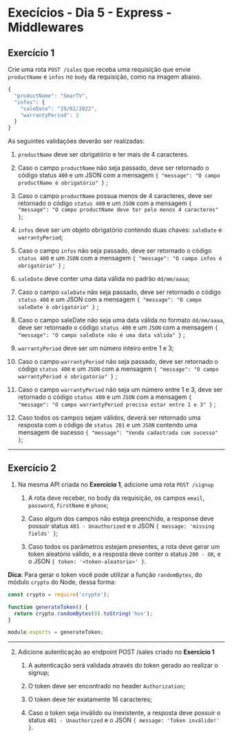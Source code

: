 # Execícios - Dia 5 - Express - Middlewares

## Exercício 1

Crie uma rota `POST /sales` que receba uma requisição que envie `productName` e `infos` no `body` da requisição, como na imagem abaixo.

```javascript
{
  "productName": "SmarTV",
  "infos": {
    "saleDate": "19/02/2022",
    "warrantyPeriod": 3
  }
}
```

As seguintes validações deverão ser realizadas:

  1. `productName` deve ser obrigatório e ter mais de 4 caracteres.

  2. Caso o campo `productName` não seja passado, deve ser retornado o código status `400` e um JSON com a mensagem `{ "message": "O campo productName é obrigatório" }` ;

  3. Caso o campo `productName` possua menos de 4 caracteres, deve ser retornado o código `status 400` e um `JSON` com a mensagem `{ "message": "O campo productName deve ter pelo menos 4 caracteres" }`;

  4. `infos` deve ser um objeto obrigatório contendo duas chaves: `saleDate` e `warrantyPeriod`;

  5. Caso o campo `infos` não seja passado, deve ser retornado o código `status 400` e um `JSON` com a mensagem `{ "message": "O campo infos é obrigatório" }` ;

  6. `saleDate` deve conter uma data válida no padrão `dd/mm/aaaa`;

  7. Caso o campo `saleDate` não seja passado, deve ser retornado o código `status 400` e um JSON com a mensagem `{ "message": "O campo saleDate é obrigatório" }` ;

  8. Caso o campo saleDate não seja uma data válida no formato `dd/mm/aaaa`, deve ser retornado o código `status 400` e um `JSON` com a mensagem `{ "message": "O campo saleDate não é uma data válida" }` ;

  9. `warrantyPeriod` deve ser um número inteiro entre 1 e 3;

  10. Caso o campo `warrantyPeriod` não seja passado, deve ser retornado o código `status 400` e um `JSON` com a mensagem `{ "message": "O campo warrantyPeriod é obrigatório" }` ;

  11. Caso o campo `warrantyPeriod` não seja um número entre 1 e 3, deve ser retornado o código `status 400` e um `JSON` com a mensagem `{ "message": "O campo warrantyPeriod precisa estar entre 1 e 3" }` ;

  12. Caso todos os campos sejam válidos, deverá ser retornado uma resposta com o código de `status 201` e um `JSON` contendo uma mensagem de sucesso `{ "message": "Venda cadastrada com sucesso" }`;

---

## Exercício 2

1. Na mesma API criada no __Exercício 1__, adicione uma rota `POST /signup`

    1. A rota deve receber, no body da requisição, os campos `email`, `password`, `firstName` e `phone`;

    2. Caso algum dos campos não esteja preenchido, a response deve possuir status `401 - Unauthorized` e o JSON `{ message: 'missing fields' }`;

    3. Caso todos os parâmetros estejam presentes, a rota deve gerar um token aleatório válido, e a resposta deve conter o status `200 - OK`, e o JSON `{ token: '<token-aleatorio>' }`.

__Dica__: Para gerar o token você pode utilizar a função `randomBytes`, do módulo `crypto` do Node, dessa forma:

```js
const crypto = require('crypto');

function generateToken() {
  return crypto.randomBytes(8).toString('hex');
}

module.exports = generateToken;
```

---

2. Adicione autenticação ao endpoint POST /sales criado no __Exercício 1__

    1. A autenticação será validada através do token gerado ao realizar o signup;

    2. O token deve ser encontrado no header `Authorization`;

    3. O token deve ter exatamente 16 caracteres;

    4. Caso o token seja inválido ou inexistente, a resposta deve possuir o status `401 - Unauthorized` e o JSON `{ message: 'Token inválido!' }`.
